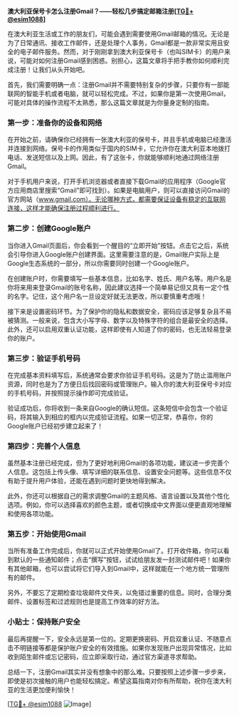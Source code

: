 **澳大利亚保号卡怎么注册Gmail？——轻松几步搞定邮箱注册[[TG💪+ @esim1088](https://t.me/s/esim1088)]**

在澳大利亚生活或工作的朋友们，可能会遇到需要使用Gmail邮箱的情况。无论是为了日常通讯、接收工作邮件，还是处理个人事务，Gmail都是一款非常实用且安全的电子邮件服务。然而，对于刚刚拿到澳大利亚保号卡（也叫SIM卡）的用户来说，可能对如何注册Gmail感到困惑。别担心，这篇文章将手把手教你如何顺利完成注册！让我们从头开始吧。

首先，我们需要明确一点：注册Gmail并不需要特别复杂的步骤，只要你有一部能联网的智能手机或者电脑，就可以轻松完成。不过，如果你是第一次使用Gmail，可能对具体的操作流程不太熟悉，那么这篇文章就是为你量身定制的指南。

### 第一步：准备你的设备和网络

在开始之前，请确保你已经拥有一张澳大利亚的保号卡，并且手机或电脑已经激活并连接到网络。保号卡的作用类似于国内的SIM卡，它允许你在澳大利亚本地拨打电话、发送短信以及上网。因此，有了这张卡，你就能够顺利地通过网络注册Gmail。

对于手机用户来说，打开手机浏览器或者直接下载Gmail的应用程序（Google官方应用商店里搜索“Gmail”即可找到）。如果是电脑用户，则可以直接访问Gmail的官方网站（www.gmail.com）。无论哪种方式，都需要保证设备有稳定的互联网连接，这样才能确保注册过程顺利进行。

### 第二步：创建Google账户

当你进入Gmail页面后，你会看到一个醒目的“立即开始”按钮。点击它之后，系统会引导你进入Google账户创建界面。这里需要注意的是，Gmail账户实际上是Google生态系统的一部分，所以你需要同时创建一个Google账户。

在创建账户时，你需要填写一些基本信息，比如名字、姓氏、用户名等。用户名是你将来用来登录Gmail的账号名称，因此建议选择一个简单易记但又具有一定个性的名字。记住，这个用户名一旦设定好就无法更改，所以要慎重考虑哦！

接下来是设置密码环节。为了保护你的隐私和数据安全，密码应该足够复杂且不易被猜测。一般来说，包含大小写字母、数字以及特殊字符的组合是最安全的选择。此外，还可以启用双重认证功能，这样即使有人知道了你的密码，也无法轻易登录你的账户。

### 第三步：验证手机号码

在完成基本资料填写后，系统通常会要求你验证手机号码。这是为了防止滥用账户资源，同时也是为了方便日后找回密码或管理账户。输入你的澳大利亚保号卡对应的手机号码，并按照提示操作即可完成验证。

验证成功后，你将收到一条来自Google的确认短信。这条短信中会包含一个验证码，将其输入到相应的框内以完成验证流程。如果一切正常，恭喜你，你的Google账户已经初步建立起来了！

### 第四步：完善个人信息

虽然基本注册已经完成，但为了更好地利用Gmail的各项功能，建议进一步完善个人信息。这包括上传头像、填写详细的联系信息、设置安全问题等。这些信息不仅有助于提升用户体验，还能在遇到问题时更快地得到解决。

此外，你还可以根据自己的需求调整Gmail的主题风格、语言设置以及其他个性化选项。例如，你可以选择喜欢的颜色主题，或者切换成中文界面以便更直观地理解和使用各项功能。

### 第五步：开始使用Gmail

当所有准备工作完成后，你就可以正式开始使用Gmail了。打开收件箱，你可以看到默认的一些通知邮件；点击“撰写”按钮，试试给朋友发一封测试邮件吧！如果你有其他邮箱，也可以尝试将它们导入到Gmail中，这样就能在一个地方统一管理所有的邮件。

另外，不要忘了定期检查垃圾邮件文件夹，以免错过重要的信息。同时，合理分类邮件、设置标签和过滤规则也是提高工作效率的好方法。

### 小贴士：保持账户安全

最后再提醒一下，安全永远是第一位的。定期更换密码、开启双重认证、不随意点击不明链接等都是保护账户安全的有效措施。如果你发现账户出现异常情况，比如收到陌生邮件或忘记密码，应立即采取行动，通过官方渠道寻求帮助。

总结一下，注册Gmail其实并没有想象中的那么难。只要按照上述步骤一步步来，即使是初次接触的用户也能轻松搞定。希望这篇指南对你有所帮助，祝你在澳大利亚的生活更加便利愉快！

[[TG💪+ @esim1088](https://t.me/s/esim1088) ![Image](https://i.postimg.cc/4NQfJmqS/Snipaste-2025-05-13-00-14-12.png)]